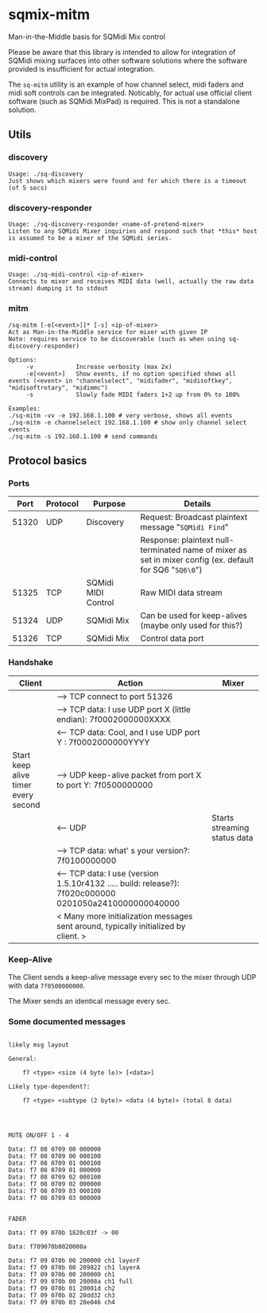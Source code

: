 # sqmix-mitm
Man-in-the-Middle basis for SQMidi Mix control

Please be aware that this library is intended to allow for integration of SQMidi mixing surfaces into other software solutions where the software provided is insufficient for actual integration.

The `sq-mitm` utility is an example of how channel select, midi faders and midi soft controls can be integrated. Noticably, for actual use official client software (such as SQMidi MixPad) is required. This is not a standalone solution. 


## Utils

### discovery
```shell
Usage: ./sq-discovery
Just shows which mixers were found and for which there is a timeout (of 5 secs)
```

### discovery-responder
```shell
Usage: ./sq-discovery-responder <name-of-pretend-mixer>
Listen to any SQMidi Mixer inquiries and respond such that *this* host is assumed to be a mixer of the SQMidi series.
```

### midi-control
```shell
Usage: ./sq-midi-control <ip-of-mixer>
Connects to mixer and receives MIDI data (well, actually the raw data stream) dumping it to stdout
```

### mitm
```shell
/sq-mitm [-e[<event>]]* [-s] <ip-of-mixer>
Act as Man-in-the-Middle service for mixer with given IP
Note: requires service to be discoverable (such as when using sq-discovery-responder)

Options:
	 -v            Increase verbosity (max 2x)
	 -e[<event>]   Show events, if no option specified shows all events (<event> in "channelselect", "midifader", "midisoftkey", "midisoftrotary", "midimmc")
	 -s            Slowly fade MIDI faders 1+2 up from 0% to 100%

Examples:
./sq-mitm -vv -e 192.168.1.100 # very verbose, shows all events
./sq-mitm -e channelselect 192.168.1.100 # show only channel select events
./sq-mitm -s 192.168.1.100 # send commands
```

## Protocol basics

### Ports

| Port  | Protocol | Purpose         | Details                                                                                                  |
|-------|----------|-----------------|----------------------------------------------------------------------------------------------------------|
| 51320 | UDP      | Discovery       | Request: Broadcast plaintext message "`SQMidi Find`"                                                         |
|       |          |                 | Response: plaintext null-terminated name of mixer as set in mixer config (ex. default for SQ6 "`SQ6\0`") |
| 51325 | TCP      | SQMidi MIDI Control | Raw MIDI data stream                                                                                     |
| 51324 | UDP      | SQMidi Mix          | Can be used for keep-alives (maybe only used for this?)                                                  |
| 51326 | TCP      | SQMidi Mix          | Control data port                                                                                        |

### Handshake

| Client                              | Action                                                                                                 | Mixer                        |
|-------------------------------------|--------------------------------------------------------------------------------------------------------|------------------------------|
|                                     | --> TCP connect to port 51326                                                                          |                              |
|                                     | --> TCP data: I use UDP port X (little endian):  7f0002000000XXXX                                      |                              |
|                                     | <-- TCP data: Cool, and I use UDP port Y : 7f0002000000YYYY                                            |                              |
| Start keep alive timer every second | --> UDP keep-alive packet from port X to port Y: 7f0500000000                                          |                              |
|                                     | <-- UDP                                                                                                | Starts streaming status data |
|                                     | --> TCP data: what' s your version?: 7f0100000000                                                      |                              |
|                                     | <-- TCP data: I use (version 1.5.10r4132 ..... build: release?): 7f020c000000 0201050a2410000000040000 |                              |
|                                     | < Many more initialization messages sent around, typically initialized by client. >                    |                              |


### Keep-Alive

The Client sends a keep-alive message every sec to the mixer through UDP with data `7f0500000000`.

The Mixer sends an identical message every sec.


### Some documented messages


```

likely msg layout

General:

    f7 <type> <size (4 byte le)> [<data>]

Likely type-dependent?:

    f7 <type> <subtype (2 byte)> <data (4 byte)> (total 8 data)




MUTE ON/OFF 1 - 4

Data: f7 08 0709 00 000000
Data: f7 08 0709 00 000100
Data: f7 08 0709 01 000100
Data: f7 08 0709 01 000000
Data: f7 08 0709 02 000100
Data: f7 08 0709 02 000000
Data: f7 08 0709 03 000100
Data: f7 08 0709 03 000000


FADER

Data: f7 09 070b 1820c03f -> 00

Data: f709070b0020008a

Data: f7 09 070b 00 200000 ch1 layerF
Data: f7 09 070b 00 209822 ch1 layerA
Data: f7 09 070b 00 200000 ch1
Data: f7 09 070b 00 20008a ch1 full
Data: f7 09 070b 01 20001d ch2
Data: f7 09 070b 02 20dd32 ch3
Data: f7 09 070b 03 20e046 ch4






```